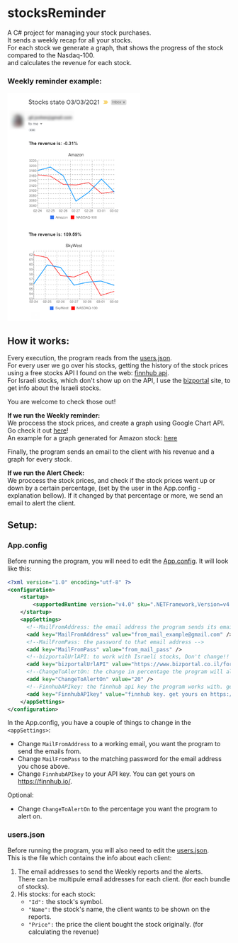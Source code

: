 # stocksReminder
A C# project for managing your stock purchases.\
It sends a weekly recap for all your stocks.\
For each stock we generate a graph, that shows the progress of the stock compared to the Nasdaq-100.\
and calculates the revenue for each stock.

### Weekly reminder example:
<img src="https://raw.githubusercontent.com/Tom-stack3/stocksReminder/main/images/weekly_email_example.png" alt="" width="300" height="516" />

## How it works:
Every execution, the program reads from the [users.json](/stocksReminder/bin/Debug/users.json).\
For every user we go over his stocks, getting the history of the stock prices using a free stocks API I found on the web: [finnhub api](https://finnhub.io/).\
For Israeli stocks, which don't show up on the API, I use the [bizportal](https://www.bizportal.co.il/) site, to get info about the Israeli stocks.

You are welcome to check those out! 

**If we run the Weekly reminder:**\
We proccess the stock prices, and create a graph using Google Chart API. Go check it out [here](https://developers.google.com/chart/image/)!\
An example for a graph generated for Amazon stock:
[here](https://chart.googleapis.com/chart?cht=lc&chs=300x225&chd=t:3180.74,3194.5,3159.53,3057.16,3092.93,3146.14,3094.53|13637.5,13580.7998,13223.7002,13194.7002,13302.2002,12828.2998,12909.4004&chxt=x,y&chds=3029.40824021886,3222.25175978114,12186.88481,14278.91499&chxr=1,3029.40824021886,3222.25175978114100&chxl=0:|02-24|02-25|02-26|02-27|02-28|03-01|03-02&chco=3072F3,ff0000&chm=D,0999FF,0,0,2&chg=14.2857142857143,10&chtt=Amazon&chdl=Amazon|NASDAQ-100&chdlp=b)

Finally, the program sends an email to the client with his revenue and a graph for every stock.

**If we run the Alert Check:**\
We proccess the stock prices, and check if the stock prices went up or down by a certain percentage, (set by the user in the App.config - explanation bellow).
If it changed by that percentage or more, we send an email to alert the client.

## Setup:
### App.config
Before running the program, you will need to edit the [App.config](/stocksReminder/App.config).
It will look like this: 
```xml
<?xml version="1.0" encoding="utf-8" ?>
<configuration>
    <startup> 
        <supportedRuntime version="v4.0" sku=".NETFramework,Version=v4.6.1" />
    </startup>
    <appSettings>
	  <!--MailFromAddress: the email address the program sends its email from -->
      <add key="MailFromAddress" value="from_mail_example@gmail.com" />
	  <!--MailFromPass: the password to that email address -->
      <add key="MailFromPass" value="from_mail_pass" />
	  <!--bizportalUrlAPI: to work with Israeli stocks, Don't change!! -->
      <add key="bizportalUrlAPI" value="https://www.bizportal.co.il/forex/quote/ajaxrequests/paperdatagraphjson?period=weekly&amp;paperID=" />
	  <!--ChangeToAlertOn: the change in percentage the program will alert on, in checkForAlert() -->
      <add key="ChangeToAlertOn" value="20" />
	  <!--FinnhubAPIkey: the finnhub api key the program works with. get yours on https://finnhub.io/ -->
      <add key="FinnhubAPIkey" value="finnhub key. get yours on https://finnhub.io/" />
    </appSettings>
</configuration>
```
In the App.config, you have a couple of things to change in the `<appSettings>`:
 * Change `MailFromAddress` to a working email, you want the program to send the emails from.
 * Change `MailFromPass` to the matching password for the email address you chose above.
 * Change `FinnhubAPIkey` to your API key. You can get yours on https://finnhub.io/.

Optional:
 * Change `ChangeToAlertOn` to the percentage you want the program to alert on.

### users.json
Before running the program, you will also need to edit the [users.json](/stocksReminder/bin/Debug/users.json).\
This is the file which contains the info about each client:
 1. The email addresses to send the Weekly reports and the alerts.\
There can be multipule email addresses for each client. (for each bundle of stocks).
 2. His stocks:
 	for each stock:
 	* `"Id":` the stock's symbol.
 	* `"Name":` the stock's name, the client wants to be shown on the reports.
 	* `"Price":` the price the client bought the stock originally. (for calculating the revenue)




